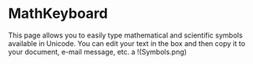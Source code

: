 # MathKeyboard
This page allows you to easily type mathematical and scientific symbols available in Unicode. You can edit your text in the box and then copy it to your document, e-mail message, etc.
a  !(Symbols.png)
